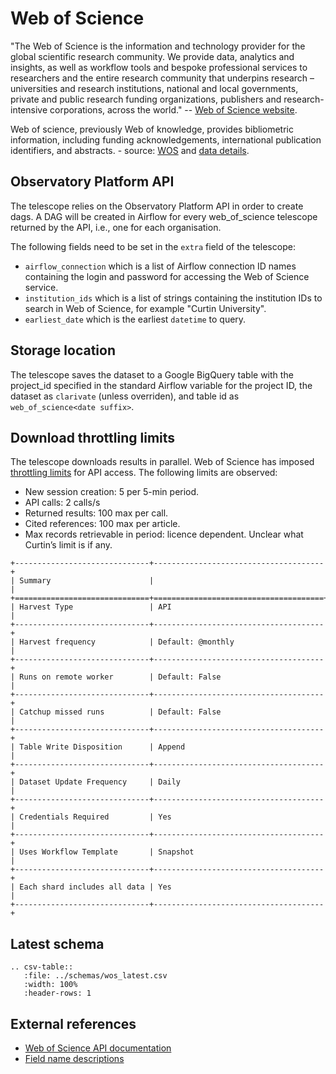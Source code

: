 # Web of Science

"The Web of Science is the information and technology provider for the global scientific research community. We provide data, analytics and insights, as well as workflow tools and bespoke professional services to researchers and the entire research community that underpins research – universities and research institutions, national and local governments, private and public research funding organizations, publishers and research-intensive corporations, across the world."
-- [Web of Science website](https://www.clarivate.com/webofsciencegroup>).

Web of science, previously Web of knowledge, provides bibliometric information, including funding acknowledgements,
international publication identifiers, and abstracts. - source: [WOS](https://clarivate.com/webofsciencegroup) and
[data details](https://clarivate.com/webofsciencegroup/solutions/xml-and-apis).

## Observatory Platform API

The telescope relies on the Observatory Platform API in order to create dags.  A DAG will be created in Airflow for every web_of_science telescope returned by the API, i.e., one for each organisation.

The following fields need to be set in the `extra` field of the telescope:
* `airflow_connection` which is a list of Airflow connection ID names containing the login and password for accessing the Web of Science service.
* `institution_ids` which is a list of strings containing the institution IDs to search in Web of Science, for example "Curtin University".
* `earliest_date` which is the earliest `datetime` to query.


## Storage location

The telescope saves the dataset to a Google BigQuery table with the project_id specified in the standard Airflow variable for the project ID, the dataset as `clarivate` (unless overriden), and table id as `web_of_science<date suffix>`.


## Download throttling limits

The telescope downloads results in parallel. Web of Science has imposed [throttling limits](http://help.incites.clarivate.com/wosWebServicesExpanded/bandwidthThrottlingGroup/bandwidthThrottling.html) for API access.  The following limits are observed:
* New session creation: 5 per 5-min period.
* API calls: 2 calls/s
* Returned results: 100 max per call.
* Cited references: 100 max per article.
* Max records retrievable in period: licence dependent. Unclear what Curtin’s limit is if any.

 ```eval_rst
+------------------------------+--------------------------------------+
| Summary                      |                                      |
+==============================+======================================+
| Harvest Type                 | API                                  |
+------------------------------+--------------------------------------+
| Harvest frequency            | Default: @monthly                    |
+------------------------------+--------------------------------------+
| Runs on remote worker        | Default: False                       |
+------------------------------+--------------------------------------+
| Catchup missed runs          | Default: False                       |
+------------------------------+--------------------------------------+
| Table Write Disposition      | Append                               |
+------------------------------+--------------------------------------+
| Dataset Update Frequency     | Daily                                |
+------------------------------+--------------------------------------+
| Credentials Required         | Yes                                  |
+------------------------------+--------------------------------------+
| Uses Workflow Template       | Snapshot                             |
+------------------------------+--------------------------------------+
| Each shard includes all data | Yes                                  |
+------------------------------+--------------------------------------+
```

## Latest schema
``` eval_rst
.. csv-table::
   :file: ../schemas/wos_latest.csv
   :width: 100%
   :header-rows: 1
```
## External references
 * [Web of Science API documentation](http://help.incites.clarivate.com/wosWebServicesExpanded/WebServicesExpandedOverviewGroup/Introduction.html)
 * [Field name descriptions](http://help.incites.clarivate.com/wosWebServicesExpanded/appendix1Group/wosfieldNameTable.html)